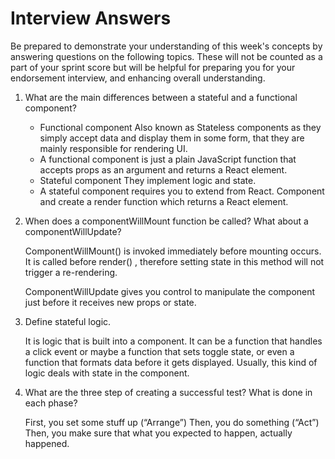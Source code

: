 # Interview Answers
Be prepared to demonstrate your understanding of this week's concepts by answering questions on the following topics. These will not be counted as a part of your sprint score but will be helpful for preparing you for your endorsement interview, and enhancing overall understanding.

1. What are the main differences between a stateful and a functional component?

    - Functional component Also known as Stateless components as they simply accept data and display them in some form, that they are mainly responsible for rendering UI.
    - A functional component is just a plain JavaScript function that accepts props as an argument and returns a React element.	
    - Stateful component They implement logic and state.
    - A stateful component requires you to extend from React. Component and create a render function which returns a React element.


2. When does a componentWillMount function be called? What about a componentWillUpdate?

    ComponentWillMount() is invoked immediately before mounting occurs. It is called before render() , therefore setting state in this method will not trigger a re-rendering.

    ComponentWillUpdate gives you control to manipulate the component just before it receives new props or state.


3. Define stateful logic.

    It is logic that is built into a component. It can be a function that handles a click event or maybe a function that sets toggle state, or even a function that formats data before it gets displayed. Usually, this kind of logic deals with state in the component. 


4. What are the three step of creating a successful test? What is done in each phase?

    First, you set some stuff up (“Arrange”) Then, you do something (“Act”) Then, you make sure that what you expected to happen, actually happened.